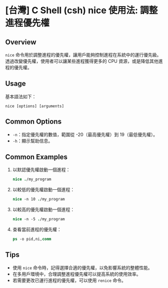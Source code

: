 # [台灣] C Shell (csh) nice 使用法: 調整進程優先權

## Overview
`nice` 命令用於調整進程的優先權，讓用戶能夠控制進程在系統中的運行優先級。透過改變優先權，使用者可以讓某些進程獲得更多的 CPU 資源，或是降低其他進程的優先權。

## Usage
基本語法如下：
```
nice [options] [arguments]
```

## Common Options
- `-n`：指定優先權的數值，範圍從 -20（最高優先權）到 19（最低優先權）。
- `-h`：顯示幫助信息。

## Common Examples
1. 以默認優先權啟動一個進程：
   ```csh
   nice ./my_program
   ```

2. 以較低的優先權啟動一個進程：
   ```csh
   nice -n 10 ./my_program
   ```

3. 以較高的優先權啟動一個進程：
   ```csh
   nice -n -5 ./my_program
   ```

4. 查看當前進程的優先權：
   ```csh
   ps -o pid,ni,comm
   ```

## Tips
- 使用 `nice` 命令時，記得選擇合適的優先權，以免影響系統的整體性能。
- 在多用戶環境中，合理調整進程優先權可以提高系統的使用效率。
- 若需要更改已運行進程的優先權，可以使用 `renice` 命令。
